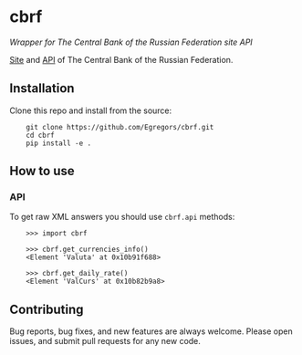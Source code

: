 # cbrf

_Wrapper for The Central Bank of the Russian Federation site API_


[Site](http://www.cbr.ru/) and [API](http://www.cbr.ru/scripts/Root.asp?PrtId=SXML)
 of The Central Bank of the Russian Federation.
 
## Installation

Clone this repo and install from the source:
```
    git clone https://github.com/Egregors/cbrf.git
    cd cbrf
    pip install -e .
```

## How to use

### API

To get raw XML answers you should use `cbrf.api` methods:

```
    >>> import cbrf
    
    >>> cbrf.get_currencies_info()
    <Element 'Valuta' at 0x10b91f688>
    
    >>> cbrf.get_daily_rate()
    <Element 'ValCurs' at 0x10b82b9a8>
```

## Contributing

Bug reports, bug fixes, and new features are always welcome. 
Please open issues, and submit pull requests for any new code.